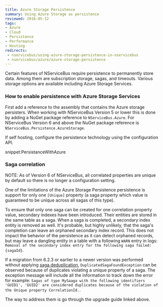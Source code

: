 ```yaml
---
title: Azure Storage Persistence
summary: Using Azure Storage as persistence
reviewed: 2016-05-12
tags:
- Azure
- Cloud
- Persistence
- Performance
- Hosting
redirects:
 - nservicebus/using-azure-storage-persistence-in-nservicebus
 - nservicebus/azure/azure-storage-persistence
---
```


Certain features of NServiceBus require persistence to permanently store data. Among them are subscription storage, sagas, and timeouts. Various storage options are available including Azure Storage Services.


### How to enable persistence with Azure Storage Services

First add a reference to the assembly that contains the Azure storage persisters. When working with NServiceBus Version 5 or lower this is done by adding a NuGet package reference to `NServiceBus.Azure`. For NServiceBus Version 6 and above the NuGet package reference is `NServiceBus.Persistence.AzureStorage`.

If self hosting, configure the persistence technology using the configuration API.

snippet:PersistanceWithAzure

### Saga correlation
NOTE: As of Version 6 of NServiceBus, all correlated properties are unique by default so there is no longer a configuration setting.

One of the limitations of the Azure Storage Persistence persistence is support for only one `[Unique]` property (a saga property which value is guaranteed to be unique across all sagas of this type). 

To ensure that only one saga can be created for one correlation property value, secondary indexes have been introduced. Their entities are stored in the same table as a saga. When a saga is completed, a secondary index entity is removed as well. It's probable, but highly unlikely, that the saga's completion can leave an orphaned secondary index record. This does not impact the behavior of the persistence as it can detect orphaned records, but may leave a dangling entity in a table with a following `WARN` entry in logs: `Removal of the secondary index entry for the following saga failed: {sagaId}`.

If a migration from 6.2.3 or earlier to a newer version was performed without applying [saga deduplication](/nservicebus/upgrades/asp-saga-deduplication.md), `DuplicatedSagaFoundException` can be observed because of duplicates violating a unique property of a saga. The exception message will include all the information to track down the error for example: `Sagas of type MySaaga with the following identifiers 'GUID1', 'GUID2' are considered duplicates because of the violation of the Unique property CorrelationId.`.

The way to address them is go through the upgrade guide linked above. 
